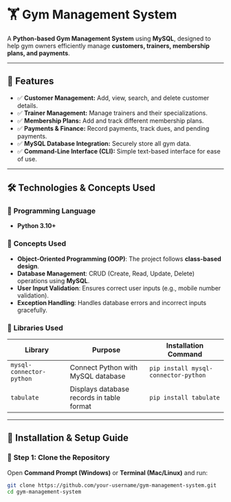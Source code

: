 # 🏋️ Gym Management System

A **Python-based Gym Management System** using **MySQL**, designed to help gym owners efficiently manage **customers, trainers, membership plans, and payments**.

---

## 📌 Features

- ✅ **Customer Management:** Add, view, search, and delete customer details.
- ✅ **Trainer Management:** Manage trainers and their specializations.
- ✅ **Membership Plans:** Add and track different membership plans.
- ✅ **Payments & Finance:** Record payments, track dues, and pending payments.
- ✅ **MySQL Database Integration:** Securely store all gym data.
- ✅ **Command-Line Interface (CLI):** Simple text-based interface for ease of use.

---

## 🛠️ Technologies & Concepts Used

### 🔹 **Programming Language**
- **Python 3.10+**

### 🔹 **Concepts Used**
- **Object-Oriented Programming (OOP)**: The project follows **class-based design**.
- **Database Management**: CRUD (Create, Read, Update, Delete) operations using **MySQL**.
- **User Input Validation**: Ensures correct user inputs (e.g., mobile number validation).
- **Exception Handling**: Handles database errors and incorrect inputs gracefully.

### 🔹 **Libraries Used**
| Library                  | Purpose                                  | Installation Command |
|--------------------------|------------------------------------------|----------------------|
| `mysql-connector-python` | Connect Python with MySQL database      | `pip install mysql-connector-python` |
| `tabulate`               | Displays database records in table format | `pip install tabulate` |

---

## 🚀 Installation & Setup Guide

### 📌 **Step 1: Clone the Repository**
Open **Command Prompt (Windows)** or **Terminal (Mac/Linux)** and run:
```sh
git clone https://github.com/your-username/gym-management-system.git
cd gym-management-system
